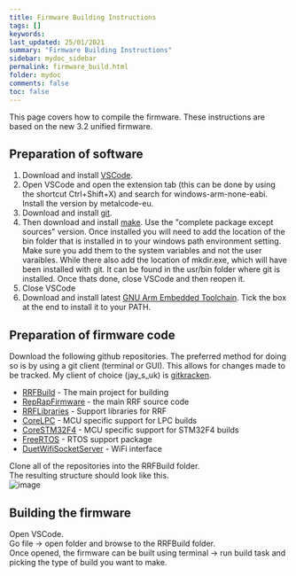 ```yaml
---
title: Firmware Building Instructions
tags: []
keywords: 
last_updated: 25/01/2021
summary: "Firmware Building Instructions"
sidebar: mydoc_sidebar
permalink: firmware_build.html
folder: mydoc
comments: false
toc: false
---
```


This page covers how to compile the firmware. These instructions are based on the new 3.2 unified firmware.

## Preparation of software

1. Download and install [VSCode](https://code.visualstudio.com/).  
2. Open VSCode and open the extension tab (this can be done by using the shortcut Ctrl+Shift+X) and search for windows-arm-none-eabi. Install the version by metalcode-eu.  
3. Download and install [git](https://git-scm.com/downloads).  
4. Then download and install [make](http://gnuwin32.sourceforge.net/packages/make.htm). Use the "complete package except sources" version. Once installed you will need to add the location of the bin folder that is installed in to your windows path environment setting. Make sure you add them to the system variables and not the user varaibles. While there also add the location of mkdir.exe, which will have been installed with git. It can be found in the usr/bin folder where git is installed. Once thats done, close VSCode and then reopen it.  
5. Close VSCode
6. Download and install latest [GNU Arm Embedded Toolchain](https://developer.arm.com/tools-and-software/open-source-software/developer-tools/gnu-toolchain/gnu-rm/downloads). Tick the box at the end to install it to your PATH.  

## Preparation of firmware code

Download the following github repositories. The preferred method for doing so is by using a git client (terminal or GUI). This allows for changes made to be tracked. My client of choice (jay_s_uk) is [gitkracken](https://www.gitkraken.com/).  
- [RRFBuild](https://github.com/gloomyandy/RRFBuild) - The main project for building
- [RepRapFirmware](https://github.com/gloomyandy/RepRapFirmware/tree/v3.02-dev-unified) - the main RRF source code 
- [RRFLibraries](https://github.com/gloomyandy/RRFLibraries/tree/v3.02-dev-unified) - Support libraries for RRF 
- [CoreLPC](https://github.com/gloomyandy/CoreLPC/tree/v3.02-dev-unified) - MCU specific support for LPC builds 
- [CoreSTM32F4](https://github.com/gloomyandy/CoreSTM32F4) - MCU specific support for STM32F4 builds 
- [FreeRTOS](https://github.com/gloomyandy/FreeRTOS) - RTOS support package 
- [DuetWifiSocketServer](https://github.com/gloomyandy/DuetWiFiSocketServer) - WiFi interface 

Clone all of the repositories into the RRFBuild folder.  
The resulting structure should look like this.  
![image](https://i.ibb.co/94bTCMd/build-structure.png)

## Building the firmware

Open VSCode.  
Go file -> open folder and browse to the RRFBuild folder.  
Once opened, the firmware can be built using terminal -> run build task and picking the type of build you want to make.